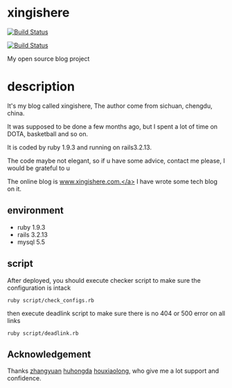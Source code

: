 # xingishere
[![Build Status](https://travis-ci.org/Dogzhou/xingishere.svg)](https://travis-ci.org/Dogzhou/xingishere)

[![Build Status](https://snap-ci.com/Dogzhou/xingishere/branch/master/build_image)](https://snap-ci.com/Dogzhou/xingishere/branch/master)

My open source blog project

# description
It's my blog called xingishere, The author come from sichuan, chengdu, china.

It was supposed to be done a few months ago, but I spent a lot of time on DOTA, basketball and so on.

It is coded by ruby 1.9.3 and running on rails3.2.13. 

The code maybe not elegant, so if u have some advice, contact me please, I would be grateful to u

The online blog is <a href="http://www.xingishere.com" target="_blank">www.xingishere.com.</a> I have wrote some tech blog on it.
## environment
* ruby 1.9.3
* rails 3.2.13
* mysql 5.5

## script
After deployed, you should execute checker script to make sure the configuration is intack

    ruby script/check_configs.rb

then execute deadlink script to make sure there is no 404 or 500 error on all links

    ruby script/deadlink.rb
## Acknowledgement
<p>Thanks <a href="https://github.com/zhangyuan" target="_blank">zhangyuan</a> <a href="https://github.com/huhongda" target="_blank">huhongda</a> <a href="http://sosop.github.io/" target="_blank">houxiaolong</a>, who give me a lot support and confidence.</p>
